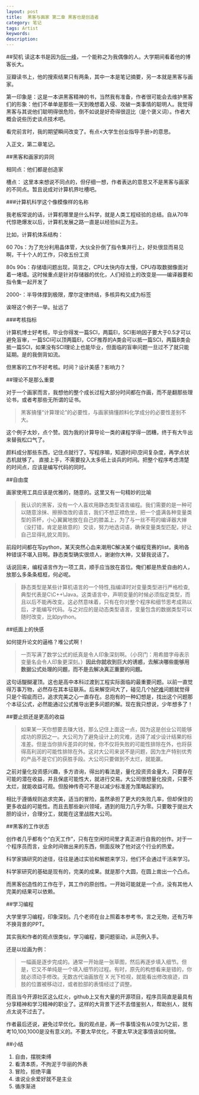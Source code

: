 ```yaml
---
layout: post
title:  黑客与画家 第二章 黑客也是创造者
category: 笔记
tags: Artist
keywords:
description:
---
```


##契机
读这本书是因为[阮一峰](http://ruanyifeng.com/)，一个能称之为我偶像的人。大学期间看着他的博客长大。

豆瓣读书上，他的搜索结果只有两条，其中一本是笔记摘要，另一本就是黑客与画家。

第一印象是：这是一本讲黑客精神的书，当然我有准备，作者很可能会去维护黑客们的形象：他们不单单是那些一天到晚想着入侵、攻破一类事情的聪明人。我觉得黑客与其说他们聪明得很危险，倒不如说是好奇得很逗比（是个褒义词）。作者大概会说些历史谈点技术吧。

看完前言时，我的期望瞬间改变了。有点<大学生创业指导手册>的意思。

入正文，第二章笔记。

##黑客和画家的异同

相同点：他们都是创造家

槽点：
这里本来想说不同点的，但仔细一想，作者表达的意思又不是黑客与画家的不同点。暂且说成对计算机界吐槽吧。

###计算机科学这个像模像样的名称


我老板常说的话，计算机哪里是什么科学，就是人类工程经验的总结。自从70年代惊艳爆发以后，计算机发展之路一直是以经验纠正为主。

比如，计算机体系结构：

60 70s：为了充分利用晶体管，大伙全扑倒了指令集并行上，好处很显而易见啊，干十个人的工作，只收五份工资

80s 90s：存储墙问题出现，简言之，CPU太快内存太慢，CPU存取数据像面对着一堵墙。这时候重点是针对存储器的优化，人们经验上的改变是——编译器要和指令集一起开发了

2000-：半导体撑到极限，摩尔定律终结，多核异构又成为标签

诶呀这个例子一举。扯远了

###考核指标

计算机博士好考核，毕业你得发一篇SCI，两篇EI，SCI影响因子要大于0.5才可以避免盲审，一篇SCI可以顶两篇EI，CCF推荐的A类会可以抵一篇SCI，两篇B类会抵一篇SCI，如果没有SCI理论上也能毕业，但面临的盲审问题一旦过不了就只能延期。是的我倒背如流。

但黑客的工作不好考核。时间？设计美感？影响力？

##理论不是那么重要

对于一个画家而言，我想他的整个成长过程大部分时间都在作画，而不是翻那些理论书，或者考那些无所谓的证书。

> 黑客搞懂“计算理论”的必要性，与画家搞懂颜料化学成分的必要性差别不大。

这个例子太妙，点个赞。因为我的计算导论一类的课程学得一团糟，终于有大牛出来替我松口气了。

颜料成分那些东西，记住点就行了。写程序嘛，知道时间\空间复杂度，再学点状态机就够了。
直接上手，不需要投入太多纸上谈兵的时间。把整个程序考虑清楚的时间点，应该是编写代码的同时。

##自由度

画家使用工具应该是优雅的，随意的。这里又有一句精妙的比喻

> 我认识的黑客，没有一个人喜欢用静态类型语言编程。我们需要的是一种可以随意涂抹、擦擦改改的语言，我们不想正襟危坐，把一个盛满各种变量类型的茶杯，小心翼翼地放在自己的膝盖上，为了与一丝不苟的编译器大婶（没打错，肯定是故意的）交谈，努力地选词语，确保变量类型匹配，好让自己显得礼貌又周到。

前段时间都在写python，某天突然心血来潮用C解决某个编程竞赛的list，奥哟各种错误不堪入目啊。静态类型确实很烦人，谢谢你大神，又替我说话了。

话说回来，编程语言作为一项工具，顺手应当放在首位。俺们都是热爱自由的人，放那么多条条框框，何必呢。

> 静态类型是某些计算机语言的一个特性,指编译时对变量类型进行严格检查,典型代表是C\C++\Java。这类语言中，声明变量的时候必须指定类型，而且以后不能再改变。这必然意味着，只有在你对整个程序和细节思考成熟以后，才能编写代码。与之对应的是动态类型语言，变量包含的数据类型可以随时改变，比如python。

##纸面上的快感

如何提升论文的逼格？堆公式啊！

> 一页写满了数学公式的纸真是令人印象深刻啊。（小窍门：用希腊字母表示变量名会令人印象更深刻。）**因此你就收到巨大的诱惑，去解决哪些能够用数据公式处理的问题，而不是去解决真正重要的问题。**

这句话醍醐灌顶。这也是高中本科过渡到工程实际面临的最重要问题。以前一直觉得万事万物，必然存在其本征联系。后来解空间大了，碰见几个[NP难](http://zh.wikipedia.org/zh-cn/NP%E5%9B%B0%E9%9A%BE)问题就觉得只是个瑕疵而已，追求完美之心一直存在。总抱有的一种幻想是，找出这个问题那个本征公式，必然能通过公式推导出更多问题的解。现在我只想说，少年想多了！

##要止损还是更高的收益

> 如果某一天你想要去赚大钱，那么记住上面这一点，因为这是创业公司能够成功的原因之一。大公司为了避免设计上的灾难，选择了减少设计结果的标准差。但是当你排斥差异的时候，你不仅将失败的可能性排除在外，也将获得高利润的可能性排除在外。这对大公司来说不是问题，因为生产特别优秀的产品不是它们的获胜手段。大公司只要做到不太烂，就能赢。

之前对量化投资感兴趣，多方咨询，得出的看法是，量化投资资金量大，只要存在可能的潜在收益，并且保底可能性大，就进行交易。大公司很想量化投资，只要不太烂，就能收益可观。但股神传奇可不是以减少标准差为策略起家的。

相比于遵循规则追求完美，适当的冒险，虽然承担了更大的失败几率，但却保住的更多收益的可能性。而且去那些新兴领域，遇到的阻力几乎为零。只要敢于提出大胆的设计，合理分工，就能在这里战胜大公司。

##黑客的工作状态

创作者几乎都有个“白天工作”，只有在空闲时间里才真正进行自我的创作。对于一个程序员而言，业余时间做出来的东西，侧面反映了他对这个行业的热爱。

科学家搞研究的途径，往往是通过实验和解题来学习，他们不会通过干活来学习。

科学家研究的基础是现有的，完美的成果。就是那个大圆，在圆上凿出一个凸点。

而黑客创造性的工作在于，其工作的原创性。一开始可能就是一个点，没有其他人完美的结果可以依赖。

##学习编程

大学里学习编程，印象深刻。几个老师在台上照着本参考书，言之无物，还有万年不换背景的PPT。

其实我和作者的观点很类似，学习编程，要问题驱动，从范例入手。

还是以绘画为例：

> 一幅画是逐步完成的。通常一开始是一张草图，然后再逐步填入细节。但是，它又不单纯是一个填入细节的过程。有时，原先的构想看来是错的，你就必须动手修改。无数古代油画放在 X 光下检视，就能看出修改痕迹，四肢的位置被移动过，或者脸部的表情经过了调整。

而且当今开源社区这么红火，github上又有大量的开源项目，程序员简直是最具有分享精神和学习精神的职业了。这样的大背景下还不去借鉴别人，帮助别人，就有点太说不过去了。

作者最后还说，避免过早优化。我的观点是，再一件事情没有从0变为1之前，思考10,100,1000是没有意义的。不要太早优化，不要太早决定事情该如何做。

##小结

1. 自由，摆脱束缚
2. 看清本质，不拘泥于华丽的外表
3. 冒险，拒绝平庸
3. 谁说业余爱好就不是主业
4. 循序渐进
